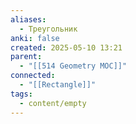 ```yaml
---
aliases:
  - Треугольник
anki: false
created: 2025-05-10 13:21
parent:
  - "[[514 Geometry MOC]]"
connected:
  - "[[Rectangle]]"
tags:
  - content/empty
---
```












